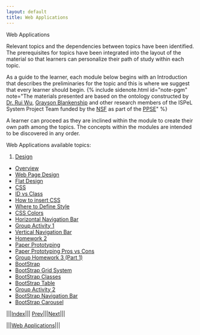 ```yaml
---
layout: default
title: Web Applications
---
```

<span class="newthought">Web Applications</span>


Relevant topics and the dependencies between topics have been identified. The prerequisites for topics have been integrated into the layout of the material so that learners can personalize their path of study within each topic.  

As a guide to the learner, each module below begins with an Introduction that describes the preliminaries for the topic and this is where we suggest that every learner should begin.  {% include sidenote.html id="note-pgm" note="The materials presented are based on the ontology constructed by [Dr. Rui Wu](http://www.cs.ecu.edu/wu/),  [Grayson Blankenship]() and other research members of the ISPeL System Project Team funded by the [NSF](https://www.nsf.gov) as part of the [PPSE](https://ppse.ecu.edu/)" %}


A learner can proceed as they are inclined within the module to create their own path among the topics.   The concepts within the modules are intended to be discovered in any order.  


Web Applications available topics: 

1. [Design](file1)
- [Overview](file1/#overview)
- [Web Page Design](file1/#web-page-design)
- [Flat Design](file1/#web-page-design-flat-design)
- [CSS](file2/#what-is-css)
- [ID vs Class](file2/#id-vs-class)
- [How to insert CSS](file2/#how-to-insert-css)
- [Where to Define Style](file2/#where-to-define-your-style)
- [CSS Colors](file3/#css-colors)
- [Horizontal Navigation Bar](file3/#css-examples-horizontal-navigation-bar)
- [Group Activity 1](file3/#group-activity-1-5-minutes)
- [Vertical Navigation Bar](file3/#css-examples-vertical-navigation-bar)
- [Homework 2](file3/#homework-2)
- [Paper Prototyping](file4/#paper-prototyping)
- [Paper Prototyping Pros vs Cons](file4/#paper-prototyping-pros-vs-cons)
- [Group Homework 3 (Part 1)](file4/#group-homework-3-part-1)
- [BootStrap](file5/#bootstrap-tutorial)
- [BootStrap Grid System](file5/#bootstrap-grid-system)
- [BootStrap Classes](file6/#bootstrap-classes)
- [BootStrap Table](file6/#bootstrap-table)
- [Group Activity 2](file6/#group-activity-2)
- [BootStrap Navigation Bar](file6/#bootstrap-navigation-bar)
- [BootStrap Carousel](file6/#bootstrap-carousel)


<script src="http://d3js.org/d3.v3.min.js"></script>
<script src="script/ontology.js"></script>

<!-- <div id="ontology_div"></div> -->
<!-- <div></div> -->
<body></body>



|||[Index](../)||| [Prev](../)|||[Next](file1/)|||

|||[Web Applications](../)|||

